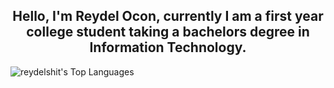 <h2 align="center">Hello, I'm Reydel Ocon, currently I am a first year college student taking a bachelors degree in Information Technology.</h2>


![reydelshit's Top Languages](https://github-readme-stats.vercel.app/api/top-langs/?username=reydelshit&theme=tokyonight&show_icons=true&hide_border=true&layout=compact)
